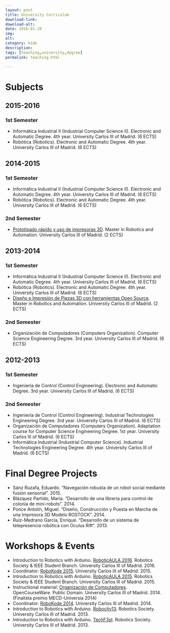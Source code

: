 ```yaml
---
layout: post
title: University Curriculum
download-link: 
download-alt:  
date: 2016-01-20
img: 
alt: 
category: hide
description: 
tags: [teaching,university,degree]
permalink: teaching.html

---
```


# Subjects

## 2015-2016

### 1st Semester

* Informática Industrial II (Industrial Computer Science II). Electronic and Automatic Degree. 4th year. University Carlos III of Madrid. (6 ECTS)
* Robótica (Robotics). Electronic and Automatic Degree. 4th year. University Carlos III of Madrid. (6 ECTS)

## 2014-2015

### 1st Semester

* Informática Industrial II (Industrial Computer Science II). Electronic and Automatic Degree. 4th year. University Carlos III of Madrid. (6 ECTS)
* Robótica (Robotics). Electronic and Automatic Degree. 4th year. University Carlos III of Madrid. (6 ECTS)

### 2nd Semester

* [Prototipado rápido y uso de impresoras 3D](http://educatech.sytes.net/wiki/2015_Master_seminar). Master in Robotics and Automation. University Carlos III of Madrid. (2 ECTS)

## 2013-2014

### 1st Semester

* Informática Industrial II (Industrial Computer Science II). Electronic and Automatic Degree. 4th year. University Carlos III of Madrid. (6 ECTS)
* Robótica (Robotics). Electronic and Automatic Degree. 4th year. University Carlos III of Madrid. (6 ECTS)
* [Diseño e Impresión de Piezas 3D con herramientas Open Source](http://educatech.sytes.net/wiki/2014_Master_seminar). Master in Robotics and Automation. University Carlos III of Madrid. (2 ECTS)

### 2nd Semester

* Organización de Computadores (Computers Organization). Computer Science Engineering Degree. 3rd year. University Carlos III of Madrid. (6 ECTS)

## 2012-2013

### 1st Semester

* Ingeniería de Control (Control Engineering). Electronic and Automatic Degree. 3rd year. University Carlos III of Madrid. (6 ECTS)

### 2nd Semester

* Ingeniería de Control (Control Engineering). Industrial Technologies Engineering Degree. 3rd year. University Carlos III of Madrid. (6 ECTS)
* Organización de Computadores (Computers Organization). Adaptation course for Computer Science Engineering Degree. 1st year. University Carlos III of Madrid. (6 ECTS)
* Informática Industrial (Industrial Computer Science). Industrial Technologies Engineering Degree. 4th year. University Carlos III of Madrid. (6 ECTS)

# Final Degree Projects

* Sánz Ruzafa, Eduardo. “Navegación robusta de un robot social mediante fusión sensorial”. 2015.
* Blázquez Partido, María. “Desarrollo de una librería para control de colonia de mini-robots”. 2014.
* Ponce Antolín, Miguel. “Diseño, Construcción y Puesta en Marcha de una Impresora 3D Modelo ROSTOCK”. 2014.
* Ruíz-Medrano García, Enrique. “Desarrollo de un sistema de telepresencia robótica con Oculus Rift”. 2013.

# Workshops & Events

* Introduction to Robotics with Arduino. [RoboticAULA 2016](http://asrob.uc3m.es/index.php/School_of_Robots#AULA_.28IFEMA.29). Robotics Society & IEEE Student Branch. University Carlos III of Madrid. 2016.
* Coordinator: [RoboKode 2015](http://asrob.uc3m.es/index.php/School_of_Robots#Robokode). University Carlos III of Madrid. 2015.
* Introduction to Robotics with Arduino. [RoboticAULA 2015](http://asrob.uc3m.es/index.php/School_of_Robots#AULA_.28IFEMA.29). Robotics Society & IEEE Student Branch. University Carlos III of Madrid. 2015.
* Instructional material: [Organización de Computadores](http://ocw.uc3m.es/ingenieria-informatica/organizacion-de-computadores). OpenCourseWare. Public Domain. University Carlos III of Madrid. 2014. (Finalista premio MECD-Universia 2014)
* Coordinator: [RoboKode 2014](http://asrob.uc3m.es/index.php/School_of_Robots#Robokode). University Carlos III of Madrid. 2014.
* Introduction to Robotics with Arduino. [Robocity13](http://roboticslab.uc3m.es/robocity13/). Robotics Society. University Carlos III of Madrid. 2013.
* Introduction to Robotics with Arduino. [TechF3st](https://techfest.uc3m.es/2013/). Robotics Society. University Carlos III of Madrid. 2013.
